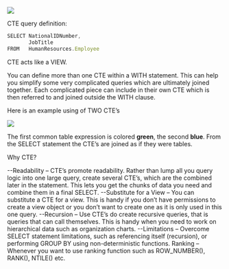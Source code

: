 ![](https://github.com/AlexaWu/SQL-Questions/blob/main/SQL%20illustration/Common-Table-Expression-Basic.png)

CTE query definition:
```javascript
SELECT NationalIDNumber,
       JobTitle
FROM   HumanResources.Employee
```

CTE acts like a VIEW.

You can define more than one CTE within a WITH statement. This can help you simplify some very complicated queries which are ultimately joined together. Each complicated piece can include in their own CTE which is then referred to and joined outside the WITH clause.

Here is an example using of TWO CTE’s

![](https://github.com/AlexaWu/SQL-Questions/blob/main/SQL%20illustration/Two%20CTE.jpg)

The first common table expression is colored **green**, the second **blue**. From the SELECT statement the CTE’s are joined as if they were tables.

Why CTE?

--Readability – CTE’s promote readability. Rather than lump all you query logic into one large query, create several CTE’s, which are the combined later in the statement.  This lets you get the chunks of data you need and combine them in a final SELECT.
--Substitute for a View – You can substitute a CTE for a view. This is handy if you don’t have permissions to create a view object or you don’t want to create one as it is only used in this one query.
--Recursion – Use CTE’s do create recursive queries, that is queries that can call themselves. This is handy when you need to work on hierarchical data such as organization charts.
--Limitations – Overcome SELECT statement limitations, such as referencing itself (recursion), or performing GROUP BY using non-deterministic functions.
Ranking – Whenever you want to use ranking function such as ROW_NUMBER(), RANK(), NTILE() etc.
